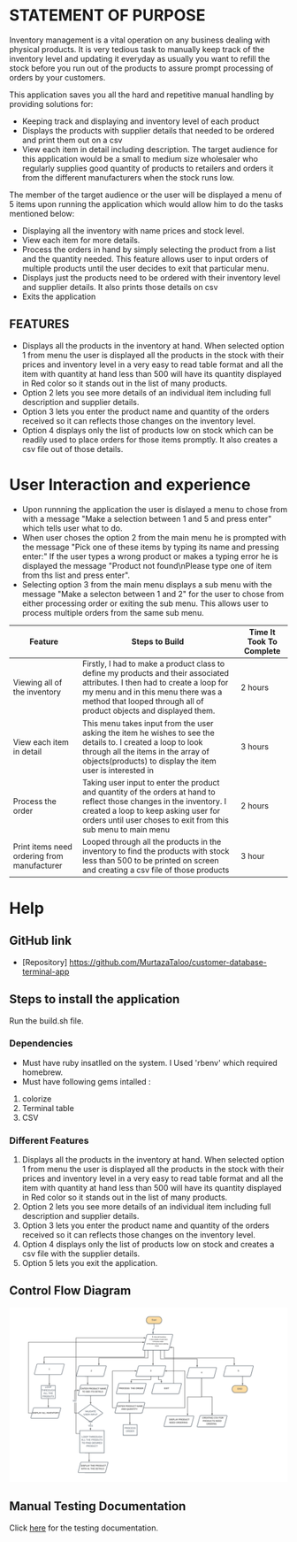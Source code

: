 # STATEMENT OF PURPOSE

Inventory management is a vital operation on any business dealing with physical products. It is very tedious task to manually keep track of the inventory level and updating it everyday as usually you want to refill the stock before you run out of the products to assure prompt processing of orders by your customers.

This application saves you all the hard and repetitive manual handling by providing solutions for:
* Keeping track and displaying and inventory level of each product
* Displays the products with supplier details that needed to be ordered and print them out on a csv 
* View each item in detail including description.
The target audience for this application would be a small to medium size wholesaler who regularly supplies good quantity of products to retailers and orders it from the different manufacturers when the stock runs low.

The member of the target audience or the user will be displayed a menu of 5 items upon running the application which would allow him to do the tasks mentioned below:
* Displaying all the inventory with name prices and stock level.
* View each item for more details.
* Process the orders in hand by simply selecting the product from a list and the quantity needed. This feature allows user to input orders of multiple products until the user decides to exit that particular menu.
* Displays just the products need to be ordered with their inventory level and supplier details. It also prints those details on csv
* Exits the application 


## FEATURES
* Displays all the products in the inventory at hand. When selected option 1 from menu the user is displayed all the products in the stock with their prices and inventory level in a very easy to read table format and all the item with quantity at hand less than 500 will have its quantity displayed in Red color so it stands out in the list of many products.
* Option 2 lets you see more details of an individual item including full description and supplier details.
* Option 3 lets you enter the product name and quantity of the orders received so it can reflects those changes on the inventory level.
* Option 4 displays only the list of products low on stock which can be readily used to place orders for those items promptly. It also creates a csv file out of those details.

# User Interaction and experience
* Upon runnning the application the user is dislayed a menu to chose from with a message "Make a selection between 1 and 5 and press enter" which tells user what to do. 
* When user choses the option 2 from the main menu he is prompted with the message "Pick one of these items by typing its name and pressing enter:" If the user types a wrong product or makes a typing error he is displayed the message "Product not found\nPlease type one of item from ths list and press enter".
* Selecting option 3 from the main menu displays a sub menu with the message "Make a selecton between 1 and 2" for the user to chose from either processing order or exiting the sub menu. This allows user to process multiple orders from the same sub menu.

| Feature | Steps to Build | Time It Took To Complete |
| ----------- | ----------- | ----------- |
| Viewing all of the inventory | Firstly, I had to make a product class to define my products and their associated attributes. I then had to create a loop for my menu and in this menu there was a method that looped through all of product objects and displayed them. | 2 hours |
| View each item in detail | This menu takes input from the user asking the item he wishes to see the details to. I created a loop to look through all the items in the array of objects(products) to display the item user is interested in | 3 hours |
| Process the order | Taking user input to enter the product and quantity of the orders at hand to reflect those changes in the inventory. I created a loop to keep asking user for orders until user choses to exit from this sub menu to main menu | 2 hours |
| Print items need ordering from manufacturer | Looped through all the products in the inventory to find the products with stock less than 500 to be printed on screen and creating a csv file of those products | 3 hour |

# Help

## GitHub link
- [Repository] https://github.com/MurtazaTaloo/customer-database-terminal-app


## Steps to install the application
Run the build.sh file.

### Dependencies
* Must have ruby insatlled on the system. I Used 'rbenv' which required homebrew.
* Must have following gems intalled :
1. colorize
2. Terminal table
3. CSV

### Different Features
1. Displays all the products in the inventory at hand. When selected option 1 from menu the user is displayed all the products in the stock with their prices and inventory level in a very easy to read table format and all the item with quantity at hand less than 500 will have its quantity displayed in Red color so it stands out in the list of many products.
2. Option 2 lets you see more details of an individual item including full description and supplier details.
3. Option 3 lets you enter the product name and quantity of the orders received so it can reflects those changes on the inventory level.
4. Option 4 displays only the list of products low on stock and creates a csv file with the supplier details.
5. Option 5 lets you exit the application.

## Control Flow Diagram

![flowchart](Flowchart.png)


## Manual Testing Documentation
Click [here](https://docs.google.com/spreadsheets/d/1y-dEJ3uieKyzid98XrQKiSz9HSL37IwCsME3mzzeu3M/edit?usp=sharing) for the testing documentation.


